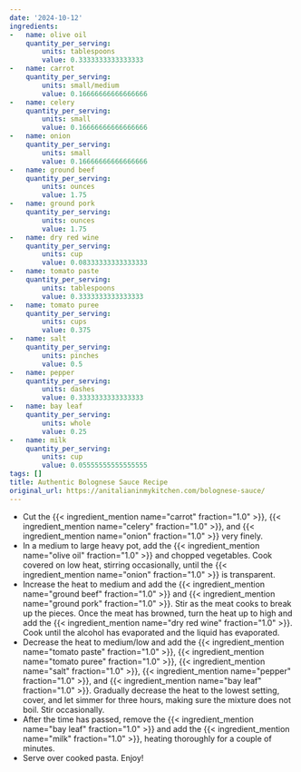 ```yaml
---
date: '2024-10-12'
ingredients:
-   name: olive oil
    quantity_per_serving:
        units: tablespoons
        value: 0.3333333333333333
-   name: carrot
    quantity_per_serving:
        units: small/medium
        value: 0.16666666666666666
-   name: celery
    quantity_per_serving:
        units: small
        value: 0.16666666666666666
-   name: onion
    quantity_per_serving:
        units: small
        value: 0.16666666666666666
-   name: ground beef
    quantity_per_serving:
        units: ounces
        value: 1.75
-   name: ground pork
    quantity_per_serving:
        units: ounces
        value: 1.75
-   name: dry red wine
    quantity_per_serving:
        units: cup
        value: 0.08333333333333333
-   name: tomato paste
    quantity_per_serving:
        units: tablespoons
        value: 0.3333333333333333
-   name: tomato puree
    quantity_per_serving:
        units: cups
        value: 0.375
-   name: salt
    quantity_per_serving:
        units: pinches
        value: 0.5
-   name: pepper
    quantity_per_serving:
        units: dashes
        value: 0.3333333333333333
-   name: bay leaf
    quantity_per_serving:
        units: whole
        value: 0.25
-   name: milk
    quantity_per_serving:
        units: cup
        value: 0.05555555555555555
tags: []
title: Authentic Bolognese Sauce Recipe
original_url: https://anitalianinmykitchen.com/bolognese-sauce/
---
```

- Cut the {{< ingredient_mention name="carrot" fraction="1.0" >}}, {{< ingredient_mention name="celery" fraction="1.0" >}}, and {{< ingredient_mention name="onion" fraction="1.0" >}} very finely.
- In a medium to large heavy pot, add the {{< ingredient_mention name="olive oil" fraction="1.0" >}} and chopped vegetables. Cook covered on low heat, stirring occasionally, until the {{< ingredient_mention name="onion" fraction="1.0" >}} is transparent.
- Increase the heat to medium and add the {{< ingredient_mention name="ground beef" fraction="1.0" >}} and {{< ingredient_mention name="ground pork" fraction="1.0" >}}. Stir as the meat cooks to break up the pieces. Once the meat has browned, turn the heat up to high and add the {{< ingredient_mention name="dry red wine" fraction="1.0" >}}. Cook until the alcohol has evaporated and the liquid has evaporated.
- Decrease the heat to medium/low and add the {{< ingredient_mention name="tomato paste" fraction="1.0" >}}, {{< ingredient_mention name="tomato puree" fraction="1.0" >}}, {{< ingredient_mention name="salt" fraction="1.0" >}}, {{< ingredient_mention name="pepper" fraction="1.0" >}}, and {{< ingredient_mention name="bay leaf" fraction="1.0" >}}. Gradually decrease the heat to the lowest setting, cover, and let simmer for three hours, making sure the mixture does not boil. Stir occasionally.
- After the time has passed, remove the {{< ingredient_mention name="bay leaf" fraction="1.0" >}} and add the {{< ingredient_mention name="milk" fraction="1.0" >}}, heating thoroughly for a couple of minutes.
- Serve over cooked pasta. Enjoy!